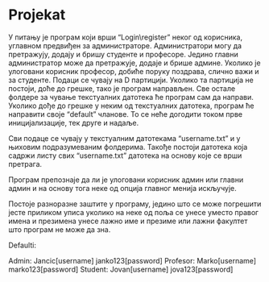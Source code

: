 # Projekat
У питању је програм који врши “Login\register” неког од корисника, углавном предвиђен за администраторе. 
Администратори могу да претражују, додају и бришу студенте и професоре. 
Једино главни администратор може да претражује, додаје и брише админе. 
Уколико је улоговани корисник професор, добиће поруку поздрава, слично важи и за студенте. 
Подаци се чувају на D партицији. Уколико та партиција не постоји, доће до грешке, тако је програм направљен. 
Све остале фолдере за чување текстуалних датотека ће програм сам да направи. 
Уколико дође до грешке у неким од текстуалних датотека, програм ће направити своје “default” чланове. 
То се неће догодити током прве иницијализације, тек друге и надаље.

Сви подаце се чувају у текстуалним датотекама “username.txt” и у њиховим подразумеваним фолдерима. 
Такође постоји датотека која садржи листу свих “username.txt” датотека на основу које се врши претрага. 

Програм препознаје да ли је улоговани корисник админ или главни админ и на основу тога неке од опција главног менија искључује. 

Постоје разноразне заштите у програму, једино што се може погрешити јесте приликом уписа уколико на неке од поља се унесе уместо
правог имена и презимена унесе лажно име и презиме или лажни факултет што програм не може да зна. 

Defaulti:

Admin:	 Jancic[username]  janko123[password]
Profesor: 	Marko[username] 	marko123[password]
Student: 	Jovan[username] 	jova123[password]
